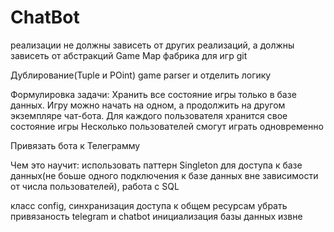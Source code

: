 ﻿# ChatBot

реализации не должны зависеть от  других реализаций, а должны зависеть от абстракций Game Map
фабрика для игр
git

Дублирование(Tuple и POint)
game parser и отделить логику

Формулировка задачи: Хранить все состояние игры только в базе данных. Игру можно начать на одном, а продолжить на другом экземпляре чат-бота.
Для каждого пользователя хранится свое состояние игры
Несколько пользователей смогут играть одновременно

Привязать бота к Телеграмму

Чем это научит: использовать паттерн Singleton для доступа к базе данных(не боьше одного подключения к базе данных вне зависимости от числа пользователей), работа с SQL
	
класс config, синхранизация доступа к общем ресурсам  убрать привязаность telegram и chatbot инициализация базы данных извне